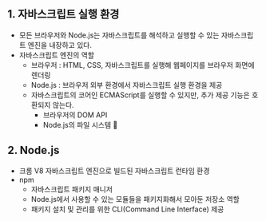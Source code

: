 ## 1. 자바스크립트 실행 환경
- 모든 브라우저와 Node.js는 자바스크립트를 해석하고 실행할 수 있는 자바스크립트 엔진을 내장하고 있다.
- 자바스크립트 엔진의 역할
	- 브라우저 : HTML, CSS, 자바스크립트를 실행해 웹페이지를 브라우저 화면에 렌더링
	- Node.js : 브라우저 외부 환경에서 자바스크립트 실행 환경을 제공
	- 자바스크립트의 코어인 ECMAScript를 실행할 수 있지만, 추가 제공 기능은 호환되지 않는다.
		- 브라우저의 DOM API
		- Node.js의 파일 시스템
 
## 2. Node.js
- 크롬 V8 자바스크립트 엔진으로 빌드된 자바스크립트 런타임 환경
- npm
	- 자바스크립트 패키지 매니저
	- Node.js에서 사용할 수 있는 모듈들을 패키지화해서 모아둔 저장소 역할
	- 패키지 설치 및 관리를 위한 CLI(Command Line Interface) 제공
